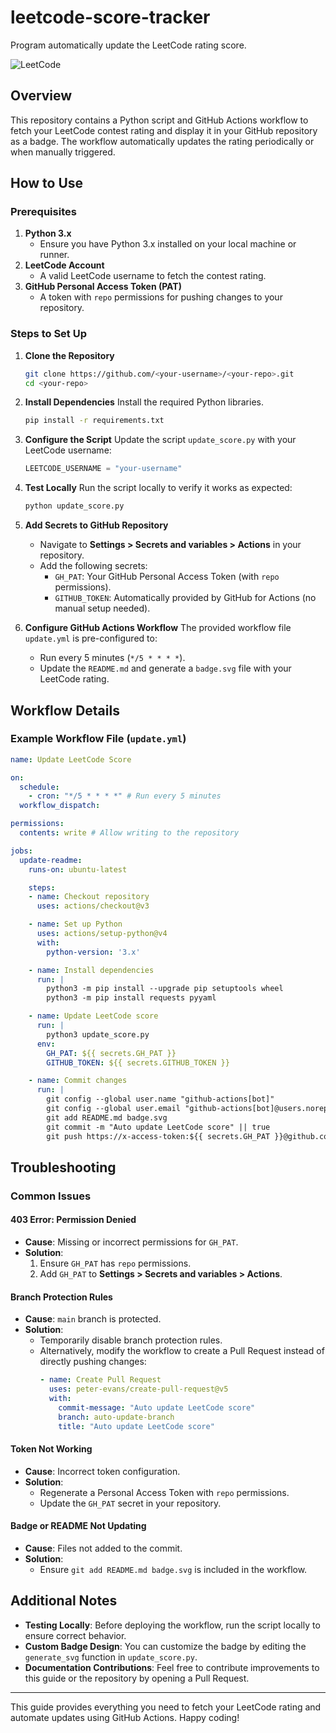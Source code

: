 # leetcode-score-tracker

Program automatically update the LeetCode rating score.


![LeetCode](https://img.shields.io/badge/LeetCode-1724-orange?style=flat&logo=leetcode&logoColor=white)

## Overview
This repository contains a Python script and GitHub Actions workflow to fetch your LeetCode contest rating and display it in your GitHub repository as a badge. The workflow automatically updates the rating periodically or when manually triggered.



## How to Use

### Prerequisites
1. **Python 3.x**
   - Ensure you have Python 3.x installed on your local machine or runner.
2. **LeetCode Account**
   - A valid LeetCode username to fetch the contest rating.
3. **GitHub Personal Access Token (PAT)**
   - A token with `repo` permissions for pushing changes to your repository.

### Steps to Set Up

1. **Clone the Repository**
   ```bash
   git clone https://github.com/<your-username>/<your-repo>.git
   cd <your-repo>
   ```

2. **Install Dependencies**
   Install the required Python libraries.
   ```bash
   pip install -r requirements.txt
   ```

3. **Configure the Script**
   Update the script `update_score.py` with your LeetCode username:
   ```python
   LEETCODE_USERNAME = "your-username"
   ```

4. **Test Locally**
   Run the script locally to verify it works as expected:
   ```bash
   python update_score.py
   ```

5. **Add Secrets to GitHub Repository**
   - Navigate to **Settings > Secrets and variables > Actions** in your repository.
   - Add the following secrets:
     - `GH_PAT`: Your GitHub Personal Access Token (with `repo` permissions).
     - `GITHUB_TOKEN`: Automatically provided by GitHub for Actions (no manual setup needed).

6. **Configure GitHub Actions Workflow**
   The provided workflow file `update.yml` is pre-configured to:
   - Run every 5 minutes (`*/5 * * * *`).
   - Update the `README.md` and generate a `badge.svg` file with your LeetCode rating.



## Workflow Details

### Example Workflow File (`update.yml`)
```yaml
name: Update LeetCode Score

on:
  schedule:
    - cron: "*/5 * * * *" # Run every 5 minutes
  workflow_dispatch:

permissions:
  contents: write # Allow writing to the repository

jobs:
  update-readme:
    runs-on: ubuntu-latest

    steps:
    - name: Checkout repository
      uses: actions/checkout@v3

    - name: Set up Python
      uses: actions/setup-python@v4
      with:
        python-version: '3.x'

    - name: Install dependencies
      run: |
        python3 -m pip install --upgrade pip setuptools wheel
        python3 -m pip install requests pyyaml

    - name: Update LeetCode score
      run: |
        python3 update_score.py
      env:
        GH_PAT: ${{ secrets.GH_PAT }}
        GITHUB_TOKEN: ${{ secrets.GITHUB_TOKEN }}

    - name: Commit changes
      run: |
        git config --global user.name "github-actions[bot]"
        git config --global user.email "github-actions[bot]@users.noreply.github.com"
        git add README.md badge.svg
        git commit -m "Auto update LeetCode score" || true
        git push https://x-access-token:${{ secrets.GH_PAT }}@github.com/<your-username>/<your-repo>.git main
```

## Troubleshooting

### Common Issues

#### **403 Error: Permission Denied**
- **Cause**: Missing or incorrect permissions for `GH_PAT`.
- **Solution**:
  1. Ensure `GH_PAT` has `repo` permissions.
  2. Add `GH_PAT` to **Settings > Secrets and variables > Actions**.

#### **Branch Protection Rules**
- **Cause**: `main` branch is protected.
- **Solution**:
  - Temporarily disable branch protection rules.
  - Alternatively, modify the workflow to create a Pull Request instead of directly pushing changes:
    ```yaml
    - name: Create Pull Request
      uses: peter-evans/create-pull-request@v5
      with:
        commit-message: "Auto update LeetCode score"
        branch: auto-update-branch
        title: "Auto update LeetCode score"
    ```

#### **Token Not Working**
- **Cause**: Incorrect token configuration.
- **Solution**:
  - Regenerate a Personal Access Token with `repo` permissions.
  - Update the `GH_PAT` secret in your repository.

#### **Badge or README Not Updating**
- **Cause**: Files not added to the commit.
- **Solution**:
  - Ensure `git add README.md badge.svg` is included in the workflow.


## Additional Notes

- **Testing Locally**:
  Before deploying the workflow, run the script locally to ensure correct behavior.
- **Custom Badge Design**:
  You can customize the badge by editing the `generate_svg` function in `update_score.py`.
- **Documentation Contributions**:
  Feel free to contribute improvements to this guide or the repository by opening a Pull Request.

---

This guide provides everything you need to fetch your LeetCode rating and automate updates using GitHub Actions. Happy coding!

